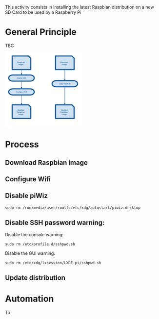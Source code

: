 This activity consists in installing the latest Raspbian distribution on a new SD Card to be used by a Raspberry Pi

# General Principle

TBC

<img src="images/Installation_process.svg" width=50% height=50%>

# Process

## Download Raspbian image

## Configure Wifi

## Disable piWiz
```shell
sudo rm /run/media/user/rootfs/etc/xdg/autostart/piwiz.desktop
```

## Disable SSH password warning: 
Disable the console warning: 
```shell
sudo rm /etc/profile.d/sshpwd.sh
```

Disable the GUI warning: 
```shell
sudo rm /etc/xdg/lxsession/LXDE-pi/sshpwd.sh
```

## Update distribution

# Automation

To 
